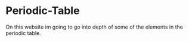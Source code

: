 # Periodic-Table
On this website im going to go into depth of some of the elements in the periodic table.
